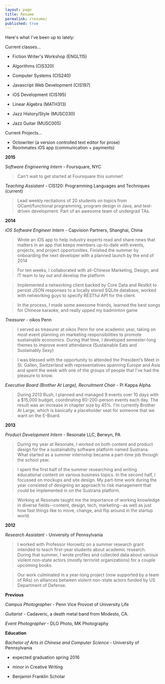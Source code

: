 ```yaml
---
layout: page
title: Resume
permalink: /resume/
published: true
---
```


Here's what I've been up to lately:

Current classes...

- Fiction Writer's Workshop (ENGL115)

- Algorithms (CIS320)

- Computer Systems (CIS240)

- Javascript Web Development (CIS197)

- iOS Development (CIS195)

- Linear Algebra (MATH313)

- Jazz History/Style (MUSC030)

- Jazz Guitar (MUSC005)


Current Projects...

- Octowriter (a version controlled text editor for prose)
- Roommates iOS app (communication + payments)

__2015__

_Software Engineering Intern_ - Foursquare, NYC

> Can't wait to get started at Foursquare this summer!

_Teaching Assistant_ - CIS120: Programming Languages and Techniques (current)

> Lead weekly recitations of 20 students on topics from OCaml/functional programming, program design in Java, and test-driven development. Part of an awesome team of undergrad TAs.

__2014__    



_iOS Software Engineer Intern_ - Capvision Partners, Shanghai, China

> Wrote an iOS app to help industry experts read and share news that matters in an app that keeps members up-to-date with events, projects, and project opportunities. Finished the summer by onboarding the next developer with a planned launch by the end of 2014

> For ten weeks, I collaborated with all-Chinese Marketing, Design, and IT team to lay out and develop the platform

> Implemented a networking client backed by Core Data and Restkit to persist JSON responses to a locally stored SQLite database, worked with networking guys to specify RESTful API for the client.

> In the process, I made some awesome friends, learned the best songs for Chinese karaoke, and really upped my badminton game

_Treasurer_ - oikos Penn

> I served as treasurer at oikos Penn for one academic year, taking on most event planning on marketing responsibilities to promote sustainable economics. During that time, I developed semester-long themes to improve event attendance (Sustainable Eats and Sustainably Sexy)

> I was blessed with the opportunity to attended the President’s Meet in St. Gallen, Switzerland with representatives spanning Europe and Asia and spent the week with one of the  groups of people that I've had the pleasure to know.

_Executive Board (Brother At Large), Recruitment Chair_ -  Pi Kappa Alpha

> During 2013 Rush, I planned and managed 9 events over 10 days with a $15,000 budget, coordinating 60-200-person events each day. The result was an increase in chapter size by 45%. I'm currently Brother At Large, which is basically a placeholder seat for someone that we want on the E-Board.

__2013__

_Product Development Intern_ - Resonate LLC, Berwyn, PA

> During my year at Resonate, I worked on both content and product design for the a sustainabilty software platform named Sustrana. What started as a summer internship became a part-time job through the school year.

> I spent the first half of the summer researching and writing educational content on various business topics. In the second half, I focussed on mockups and site design. My part-time work during the year consisted of designing an approach to risk management that could be implemented in on the Sustrana platform.

> Working at Resonate taught me the importance of working knowledge in diverse fields--content, design, tech, marketing--as well as just how fast things like to move, change, and flip around in the startup world.

__2012__

_Research Assistant_ - University of Pennsylvania

> I worked with Professor Horowitz on a summer research grant intended to teach first-year students about academic research. During that summer, I wrote profiles and collected data about various violent non-state actors (mostly terrorist organizations) for a couple upcoming books.

> Our work culminated in a year-long project (now supported by a team of RAs) on alliances between violent non-state actors funded by US Department of Defense.

__Previous__

_Campus Photographer_ - Penn Vice Provost of University Life

_Guitarist_ - Cadaveric, a death metal band from Modesto, CA.

_Event Photographer_ - DLO Photo, MK Photography

__Education__

_Bachelor of Arts in Chinese and Computer Science_ - University of Pennsylvania

* expected graduation spring 2016

* minor in Creative Writing

* Benjamin Franklin Scholar